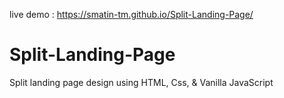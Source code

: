 live demo : https://smatin-tm.github.io/Split-Landing-Page/
# Split-Landing-Page
Split landing page design using HTML, Css, &amp; Vanilla JavaScript
